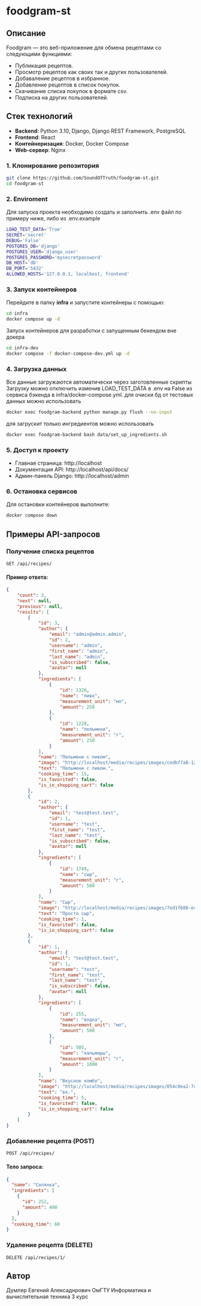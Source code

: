 # foodgram-st

## Описание
Foodgram — это веб-приложение для обмена рецептами со следующими функциями:
- Публикация рецептов.
- Просмотр рецептов как своих так и других пользователей.
- Добаваление рецептов в избранное.
- Добавление рецептов в список покупок.
- Скачивание списка покупок в формате csv.
- Подписка на других пользователей.
## Стек технологий

- **Backend**: Python 3.10, Django, Django REST Framework, PostgreSQL
- **Frontend**: React
- **Контейнеризация**: Docker, Docker Compose
- **Web-сервер**: Nginx

### 1. Клонирование репозитория

```bash
git clone https://github.com/SoundOfTruth/foodgram-st.git
cd foodgram-st
```

### 2. Enviroment

Для запуска проекта необходимо создать и заполнить .env файл
по примеру ниже, либо из .env.example

```bash
LOAD_TEST_DATA='True'
SECRET='secret'
DEBUG='False'
POSTGRES_DB='django'
POSTGRES_USER='django_user'
POSTGRES_PASSWORD='mysecretpassword'
DB_HOST='db'
DB_PORT='5432'
ALLOWED_HOSTS='127.0.0.1, localhost, frontend'
```

### 3. Запуск контейнеров

Перейдите в папку **infra** и запустите контейнеры с помощью:
```bash
cd infra
docker compose up -d
```

Запуск контейнеров для разработки с запущенным бекендом вне докера
```bash
cd infra-dev
docker compose -f docker-compose-dev.yml up -d
```

### 4. Загрузка данных

Все данные загружаются автоматически через заготовленные скрипты
Загрузку можно отключить изменив LOAD_TEST_DATA в .env на False
из сервиса бэкенда в infra/docker-compose.yml.
для очиски бд от тестовых данных можно использовать
```bash
docker exec foodgram-backend python manage.py flush --no-input
```
для загрускит только ингредиентов можно использовать
```bash
docker exec foodgram-backend bash data/set_up_ingredients.sh
```

### 5. Доступ к проекту

* Главная страница: http://localhost
* Документация API: http://localhost/api/docs/
* Админ-панель Django: http://localhost/admin

### 6. Остановка сервисов
Для остановки контейнеров выполните:
```bash
docker compose down
```

## Примеры API-запросов

### Получение списка рецептов
```http
GET /api/recipes/
```

#### Пример ответа:
```json
{
    "count": 3,
    "next": null,
    "previous": null,
    "results": [
        {
            "id": 3,
            "author": {
                "email": "admin@admin.admin",
                "id": 2,
                "username": "admin",
                "first_name": "admin",
                "last_name": "admin",
                "is_subscribed": false,
                "avatar": null
            },
            "ingredients": [
                {
                    "id": 1326,
                    "name": "пиво",
                    "measurement_unit": "мл",
                    "amount": 250
                },
                {
                    "id": 1228,
                    "name": "пельмени",
                    "measurement_unit": "г",
                    "amount": 250
                }
            ],
            "name": "Пельмени с пивом",
            "image": "http://localhost/media/recipes/images/cedbf7a8-12e9-4b8d-8e30-1af316b312f3.jpeg",
            "text": "Пельмени с пивом.",
            "cooking_time": 15,
            "is_favorited": false,
            "is_in_shopping_cart": false
        },
        {
            "id": 2,
            "author": {
                "email": "test@test.test",
                "id": 1,
                "username": "test",
                "first_name": "test",
                "last_name": "test",
                "is_subscribed": false,
                "avatar": null
            },
            "ingredients": [
                {
                    "id": 1749,
                    "name": "сыр",
                    "measurement_unit": "г",
                    "amount": 500
                }
            ],
            "name": "Сыр",
            "image": "http://localhost/media/recipes/images/7ed1f688-ec6f-4a45-bc28-5d8c05e0366a.jpeg",
            "text": "Просто сыр",
            "cooking_time": 1,
            "is_favorited": false,
            "is_in_shopping_cart": false
        },
        {
            "id": 1,
            "author": {
                "email": "test@test.test",
                "id": 1,
                "username": "test",
                "first_name": "test",
                "last_name": "test",
                "is_subscribed": false,
                "avatar": null
            },
            "ingredients": [
                {
                    "id": 255,
                    "name": "водка",
                    "measurement_unit": "мл",
                    "amount": 500
                },
                {
                    "id": 505,
                    "name": "кальмары",
                    "measurement_unit": "г",
                    "amount": 1000
                }
            ],
            "name": "Вкусное комбо",
            "image": "http://localhost/media/recipes/images/054c0ea2-7ce0-4119-b548-a7e0e314c611.jpeg",
            "text": "вк.",
            "cooking_time": 5,
            "is_favorited": false,
            "is_in_shopping_cart": false
        }
    ]
}
```

### Добавление рецепта (POST)
```http
POST /api/recipes/
```

#### Тело запроса:
```json
{
  "name": "Солянка",
  "ingredients": [
    {
      "id": 252,
      "amount": 400
    }
  ],
  "cooking_time": 60
} 
```

### Удаление рецепта (DELETE)
```http
DELETE /api/recipes/1/
```

## Автор

Думлер Евгений Алексаднрович
ОмГТУ Информатика и вычислительная техника 3 курс